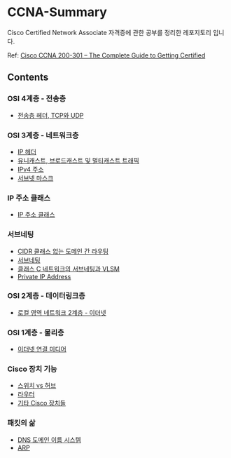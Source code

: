 # CCNA-Summary

Cisco Certified Network Associate 자격증에 관한 공부를 정리한 레포지토리 입니다.

Ref: [Cisco CCNA 200-301 – The Complete Guide to Getting Certified](https://www.udemy.com/course/ccna-complete/?couponCode=OF83024D)

## Contents

### OSI 4계층 - 전송층

- [전송층 헤더, TCP와 UDP](./section05/01.md) 

### OSI 3계층 - 네트워크층

- [IP 헤더](./section06/01.md)
- [유니캐스트, 브로드캐스트 및 멀티캐스트 트래픽](./section06/02.md)
- [IPv4 주소](./section06/03.md)
- [서브넷 마스크](./section06/04.md)

### IP 주소 클래스

- [IP 주소 클래스](./section07/01.md)

### 서브네팅

- [CIDR 클래스 없는 도메인 간 라우팅](./section08/01.md)
- [서브네팅](./section08/02.md)
- [클래스 C 네트워크의 서브네팅과 VLSM](./section08/03.md)
- [Private IP Address](./section08/04.md)
### OSI 2계층 - 데이터링크층

- [로컬 영역 네트워크 2계층 - 이더넷](./section09/01.md)
### OSI 1계층 - 물리층

- [이더넷 연결 미디어](./section10/01.md)
### Cisco 장치 기능

- [스위치 vs 허브](./section11/01.md)
- [라우터](./section11/02.md)
- [기타 Cisco 장치들](./section11/03.md)
### 패킷의 삶

- [DNS 도메인 이름 시스템](./section12/01.md)
- [ARP](./section12/02.md)



